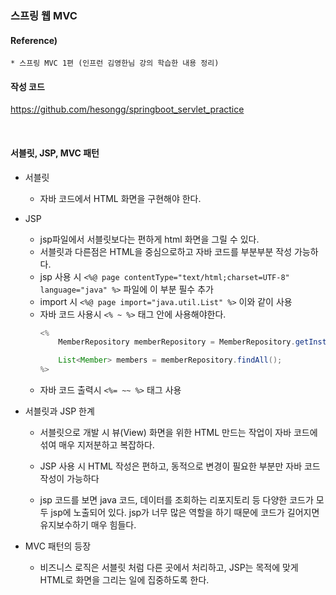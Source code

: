 ### 스프링 웹 MVC

#### Reference) 
	* 스프링 MVC 1편 (인프런 김영한님 강의 학습한 내용 정리)

#### 작성 코드
https://github.com/hesongg/springboot_servlet_practice
	
<br>

#### 서블릿, JSP, MVC 패턴

- 서블릿
	- 자바 코드에서 HTML 화면을 구현해야 한다.

- JSP
	- jsp파일에서 서블릿보다는 편하게 html 화면을 그릴 수 있다.
	- 서블릿과 다른점은 HTML을 중심으로하고 자바 코드를 부분부분 작성 가능하다.
	- jsp 사용 시 ```<%@ page contentType="text/html;charset=UTF-8" language="java" %>``` 파일에 이 부분 필수 추가
	- import 시 ```<%@ page import="java.util.List" %>``` 이와 같이 사용
	- 자바 코드 사용시 ```<% ~ %>``` 태그 안에 사용해야한다.
		```java
		<%
			MemberRepository memberRepository = MemberRepository.getInstance();

			List<Member> members = memberRepository.findAll();
		%>
		```
	- 자바 코드 출력시 ```<%= ~~ %>``` 태그 사용

- 서블릿과 JSP 한계
	- 서블릿으로 개발 시 뷰(View) 화면을 위한 HTML 만드는 작업이 자바 코드에 섞여 매우 지저분하고 복잡하다.
	- JSP 사용 시 HTML 작성은 편하고, 동적으로 변경이 필요한 부분만 자바 코드 작성이 가능하다
	
	- jsp 코드를 보면 java 코드, 데이터를 조회하는 리포지토리 등 다양한 코드가 모두 jsp에 노출되어 있다.
	jsp가 너무 많은 역할을 하기 때문에 코드가 길어지면 유지보수하기 매우 힘들다.
	
- MVC 패턴의 등장
	- 비즈니스 로직은 서블릿 처럼 다른 곳에서 처리하고, JSP는 목적에 맞게 HTML로 화면을 그리는 일에 집중하도록 한다.
	

